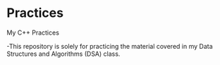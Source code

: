 # Practices
My C++ Practices

-This repository is solely for practicing the material covered in my Data Structures and Algorithms (DSA) class.
